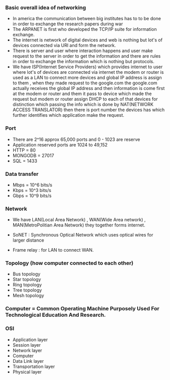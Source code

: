 ### Basic overall idea of networking

- In america the communication between big institutes has to to be done in order to exchange the research papers during war
- The ARPANET is first who developed the TCP/IP suite for information exchange.
- The internet is network of digital devices and web is nothing but lot's of devices connected via URl and form the network.
- There is server and user where interaction happens and user make request to the server in order to get the information and there are rules in order to exchange the information which is nothing but protocols.
- We have ISP(Internet Service Providers) which provides internet to user where lot's of devices are connected via internet the modem or router is used as a LAN to connect more devices and global IP address is assign to them , when they made request to the google.com the google.com actually receives the global IP address and then information is come first at the modem or router and them it pass to device which made the request but modem or router assign DHCP to each of that devices for distinction which passing the info which is done by NAT(NETWORK ACCESS TRANSLATOR) then there is port number the devices has which further identifies which application make the request.

### Port

- There are 2^16 approx 65,000 ports and 0 - 1023 are reserve
- Application reserved ports are 1024 to 49,152
- HTTP = 80
- MONGODB = 27017
- SQL = 1433

### Data transfer

- Mbps = 10^6 bits/s
- Kbps = 10^3 bits/s
- Gbps = 10^9 bits/s

### Network

- We have LAN(Local Area Network) , WAN(Wide Area network) , MAN(MetroPolitian Area Network) they together forms internet.

- SoNET : Synchronous Optical Network which uses optical wires for larger distance

- Frame relay : for LAN to connect WAN.

### Topology (how computer connected to each other)

- Bus topology
- Star topology
- Ring topology
- Tree topology
- Mesh topology

### Computer = Common Operating Machine Purposely Used For Technological Education And Research.

### OSI

- Application layer
- Session layer
- Network layer
- Computer
- Data Link layer
- Transportation layer
- Physical layer
